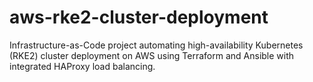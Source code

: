 # aws-rke2-cluster-deployment
Infrastructure-as-Code project automating high-availability Kubernetes (RKE2) cluster deployment on AWS using Terraform and Ansible with integrated HAProxy load balancing.
